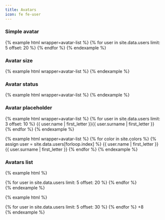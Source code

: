 ```yaml
---
title: Avatars
icon: fe fe-user
---
```


### Simple avatar

{% example html wrapper=avatar-list %}
{% for user in site.data.users limit: 5 offset: 20 %}
<span class="avatar" style="background-image: url({{ site.base }}/{{ user.photo }})"></span>
{% endfor %}
{% endexample %}

### Avatar size

{% example html wrapper=avatar-list %}
<span class="avatar avatar-sm" style="background-image: url({{ site.base }}/{{ site.data.users[10].photo }})"></span>
<span class="avatar" style="background-image: url({{ site.base }}/{{ site.data.users[11].photo }})"></span>
<span class="avatar avatar-md" style="background-image: url({{ site.base }}/{{ site.data.users[12].photo }})"></span>
<span class="avatar avatar-lg" style="background-image: url({{ site.base }}/{{ site.data.users[13].photo }})"></span>
<span class="avatar avatar-xl" style="background-image: url({{ site.base }}/{{ site.data.users[14].photo }})"></span>
<span class="avatar avatar-xxl" style="background-image: url({{ site.base }}/{{ site.data.users[15].photo }})"></span>
{% endexample %}


### Avatar status

{% example html wrapper=avatar-list %}
<span class="avatar" style="background-image: url({{ site.base }}/{{ site.data.users[39].photo }})"></span>
<span class="avatar" style="background-image: url({{ site.base }}/{{ site.data.users[40].photo }})">
  <span class="avatar-status"></span>
</span>
<span class="avatar" style="background-image: url({{ site.base }}/{{ site.data.users[41].photo }})">
  <span class="avatar-status bg-red"></span>
</span>
<span class="avatar" style="background-image: url({{ site.base }}/{{ site.data.users[42].photo }})">
  <span class="avatar-status bg-green"></span>
</span>
<span class="avatar" style="background-image: url({{ site.base }}/{{ site.data.users[43].photo }})">
  <span class="avatar-status bg-yellow"></span>
</span>
{% endexample %}

### Avatar placeholder

{% example html wrapper=avatar-list %}
{% for user in site.data.users limit: 3 offset: 10 %}
<span class="avatar">{{ user.name | first_letter }}{{ user.surname | first_letter }}</span>
{% endfor %}
<span class="avatar avatar-placeholder"></span>
<span class="avatar"><i class="fe fe-more-horizontal"></i></span>
{% endexample %}

{% example html wrapper=avatar-list %}
{% for color in site.colors %}
{% assign user = site.data.users[forloop.index] %}
<span class="avatar avatar-{{ color[0] }}">{{ user.name | first_letter }}{{ user.surname | first_letter }}</span>
{% endfor %}
{% endexample %}

### Avatars list

{% example html %}
<div class="avatar-list">
{% for user in site.data.users limit: 5 offset: 20 %}
  <span class="avatar" style="background-image: url({{ site.base }}/{{ user.photo }})"></span>
{% endfor %}
</div>
{% endexample %}

{% example html %}
<div class="avatar-list avatar-list-stacked">
  {% for user in site.data.users limit: 5 offset: 30 %}
  <span class="avatar" style="background-image: url({{ site.base }}/{{ user.photo }})"></span>
  {% endfor %}
  <span class="avatar">+8</span>
</div>
{% endexample %}